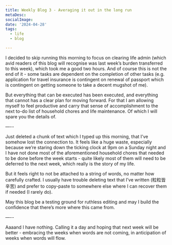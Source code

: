 ```yaml
---
title: Weekly Blog 3 - Averaging it out in the long run
metaDesc: 
socialImage:  
date: '2024-04-28'
tags:
  - life
  - blog

--- 
```


I decided to skip running this morning to focus on clearing life admin (which avid readers of this blog will recognise was last week’s burden transferred to this week), which took me a good two hours. And of course this is not the end of it - some tasks are dependent on the completion of other tasks (e.g. application for travel insurance is contingent on renewal of passport which is contingent on getting someone to take a decent mugshot of me). 

But everything that can be executed has been executed, and everything that cannot has a clear plan for moving forward. For that I am allowing myself to feel productive and carry that sense of accomplishment to the next to-do list of household chores and life maintenance. Of which I will spare you the details of. 

—--

Just deleted a chunk of text which I typed up this morning, that I’ve somehow lost the connection to. It feels like a huge waste, especially because we’re staring down the ticking clock at 9pm on a Sunday night and I have not done most of the aforementioned household chores that needed to be done before the week starts - quite likely most of them will need to be deferred to the next week, which really is the story of my life. 

But it feels right to not be attached to a string of words, no matter how carefully crafted. I usually have trouble deleting text that I’ve written (粒粒皆辛苦) and prefer to copy-paste to somewhere else where I can recover them if needed (I rarely do). 

May this blog be a testing ground for ruthless editing and may I build the confidence that there’s more where this came from. 

—--

Aaaand I have nothing. Calling it a day and hoping that next week will be better - embracing the weeks when words are not coming, in anticipation of weeks when words will flow. 